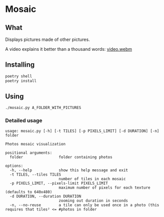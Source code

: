 # Mosaic

## What

Displays pictures made of other pictures.

A video explains it better than a thousand words:
[video.webm](https://github.com/zvin/mosaic/assets/180331/710b6af5-8193-45f4-be4c-5c9399664e6e)

## Installing

```sh
poetry shell
poetry install
```

## Using

```sh
./mosaic.py A_FOLDER_WITH_PICTURES
```

### Detailed usage

```
usage: mosaic.py [-h] [-t TILES] [-p PIXELS_LIMIT] [-d DURATION] [-n] folder

Photos mosaic visualization

positional arguments:
  folder                folder containing photos

options:
  -h, --help            show this help message and exit
  -t TILES, --tiles TILES
                        number of tiles in each mosaic
  -p PIXELS_LIMIT, --pixels-limit PIXELS_LIMIT
                        maximum number of pixels for each texture (defaults to 640x480)
  -d DURATION, --duration DURATION
                        zooming out duration in seconds
  -n, --no-reuse        a tile can only be used once in a photo (this requires that tiles² <= #photos in folder
```
